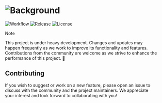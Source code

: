 ![Background](https://github.com/omsimos/umamin-global/assets/69457996/17950682-f8e4-4f79-a279-11650ac17a03)
======

[![Workflow](https://github.com/omsimos/umamin-global/actions/workflows/ci.yml/badge.svg)](https://github.com/omsimos/umamin-global/actions/workflows/ci.yml)
[![Release](https://img.shields.io/github/v/release/omsimos/umamin.svg)](https://github.com/omsimos/umamin-global/releases)
[![License](https://img.shields.io/github/license/omsimos/umamin.svg)](https://github.com/omsimos/umamin-global/blob/main/LICENSE)

> [!NOTE]
> This project is under heavy development. Changes and updates may happen frequently as we work to improve its functionality and features. Contributions from the community are welcome as we strive to enhance the performance of this project. 🙌

## Contributing
If you wish to suggest or work on a new feature, please open an issue to discuss with the community and the project maintainers. We appreciate your interest and look forward to collaborating with you!
